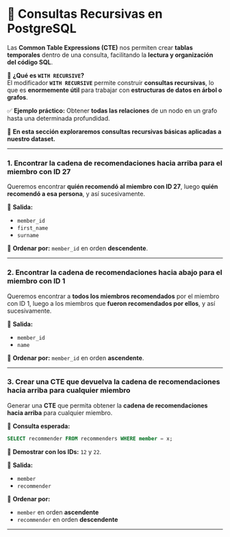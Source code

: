 # 🔄 **Consultas Recursivas en PostgreSQL**  

Las **Common Table Expressions (CTE)** nos permiten crear **tablas temporales** dentro de una consulta, facilitando la **lectura y organización del código SQL**.  

📌 **¿Qué es `WITH RECURSIVE`?**  
El modificador **`WITH RECURSIVE`** permite construir **consultas recursivas**, lo que es **enormemente útil** para trabajar con **estructuras de datos en árbol o grafos**.  

✅ **Ejemplo práctico:** Obtener **todas las relaciones** de un nodo en un grafo hasta una determinada profundidad.  

📌 **En esta sección exploraremos consultas recursivas básicas aplicadas a nuestro dataset.**  

---

### **1. Encontrar la cadena de recomendaciones hacia arriba para el miembro con ID 27**  
Queremos encontrar **quién recomendó al miembro con ID 27**, luego **quién recomendó a esa persona**, y así sucesivamente.  

📌 **Salida:**  
- `member_id`  
- `first_name`  
- `surname`  

📌 **Ordenar por:** `member_id` en orden **descendente**.  

---

### **2. Encontrar la cadena de recomendaciones hacia abajo para el miembro con ID 1**  
Queremos encontrar a **todos los miembros recomendados** por el miembro con ID 1, luego a los miembros que **fueron recomendados por ellos**, y así sucesivamente.  

📌 **Salida:**  
- `member_id`  
- `name`  

📌 **Ordenar por:** `member_id` en orden **ascendente**.  

---

### **3. Crear una CTE que devuelva la cadena de recomendaciones hacia arriba para cualquier miembro**  
Generar una **CTE** que permita obtener la **cadena de recomendaciones hacia arriba** para cualquier miembro.  

📌 **Consulta esperada:**  
```sql
SELECT recommender FROM recommenders WHERE member = x;
```
📌 **Demostrar con los IDs:** `12` y `22`.  

📌 **Salida:**  
- `member`  
- `recommender`  

📌 **Ordenar por:**  
- `member` en orden **ascendente**  
- `recommender` en orden **descendente**  

---